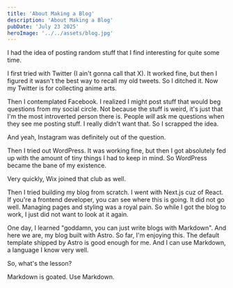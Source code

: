 ```yaml
---
title: 'About Making a Blog'
description: 'About Making a Blog'
pubDate: 'July 23 2025'
heroImage: '../../assets/blog.jpg'
---
```


I had the idea of posting random stuff that I find interesting for quite some time.

I first tried with Twitter (I ain't gonna call that X). It worked fine, but then I figured it
wasn't the best way to recall my old tweets. So I ditched it. Now my Twitter is for collecting anime arts.

Then I contemplated Facebook. I realized I might post stuff that would beg questions from my social circle.
Not because the stuff is weird, it's just that I'm the most introverted person there is. People *will* ask me questions when they see me posting stuff. I really didn't want that. So I scrapped the idea.

And yeah, Instagram was definitely out of the question.

Then I tried out WordPress. It was working fine, but then I got absolutely fed up with the amount of tiny things I had to keep in mind. So WordPress became the bane of my existence.

Very quickly, Wix joined that club as well.

Then I tried building my blog from scratch. I went with Next.js cuz of React. If you're a frontend developer, you can see where this is going. It did not go well. Managing pages and styling was a royal pain. So while I got the blog to work, I just did not want to look at it again.

One day, I learned "goddamn, you can just write blogs with Markdown". And here we are, my blog built with Astro. So far, I'm enjoying this. The default template shipped by Astro is good enough for me. And I can use Markdown, a language I know very well.

So, what's the lesson?

Markdown is goated. Use Markdown.
